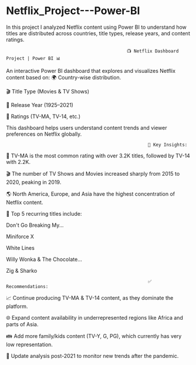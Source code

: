 # Netflix_Project---Power-BI

In this project I analyzed Netflix content using Power BI to understand how titles are distributed across countries, title types, release years, and content ratings.


                                                  📺 Netflix Dashboard Project | Power BI 📊

An interactive Power BI dashboard that explores and visualizes Netflix content based on: 🌍 Country-wise distribution.

🎬 Title Type (Movies & TV Shows)

📅 Release Year (1925–2021)

🔖 Ratings (TV-MA, TV-14, etc.)

This dashboard helps users understand content trends and viewer preferences on Netflix globally.

                                                          📌 Key Insights:

🔴 TV-MA is the most common rating with over 3.2K titles, followed by TV-14 with 2.2K.

🎬 The number of TV Shows and Movies increased sharply from 2015 to 2020, peaking in 2019.

🌎 North America, Europe, and Asia have the highest concentration of Netflix content.

🥇 Top 5 recurring titles include:

Don't Go Breaking My...

Miniforce X

White Lines

Willy Wonka & The Chocolate...

Zig & Sharko

                                                          ✅ Recommendations:

📈 Continue producing TV-MA & TV-14 content, as they dominate the platform.

🌐 Expand content availability in underrepresented regions like Africa and parts of Asia.

👪 Add more family/kids content (TV-Y, G, PG), which currently has very low representation.

🔄 Update analysis post-2021 to monitor new trends after the pandemic.

